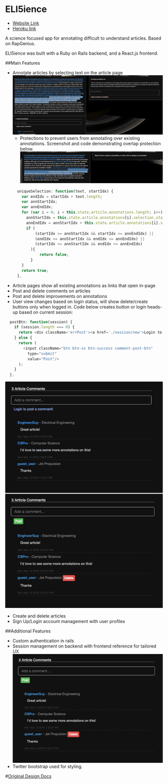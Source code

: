 # ELI5ience

- [Website Link][website]
- [Heroku link][heroku]

A science focused app for annotating difficult to understand articles. Based on RapGenius.

ELI5ience was built with a Ruby on Rails backend, and a React.js frontend.

[heroku]: eli5ience.herokuapp.com
[website]: http://www.eli5ience.com/

##Main Features
- Annotate articles by selecting text on the article page
  ![Annotating articles](./docs/ELI5Annotation.png)
  - Protections to prevent users from annotating over existing annotations. Screenshot and code demonstrating overlap protection below.
  ![Overlap Protection](./docs/ELI5Overlap.png)
  ```javascript
    uniqueSelection: function(text, startIdx) {
      var endIdx = startIdx + text.length;
      var annStartIdx;
      var annEndIdx;
      for (var i = 0; i < this.state.article.annotations.length; i++) {
        annStartIdx = this.state.article.annotations[i].selection_start;
        annEndIdx = annStartIdx + this.state.article.annotations[i].selection_length;
        if (
            (startIdx >= annStartIdx && startIdx <= annEndIdx) ||
            (endIdx >= annStartIdx && endIdx <= annEndIdx) ||
            (startIdx <= annStartIdx && endIdx >= annEndIdx)
          ){
              return false;
          }
      }
      return true;
    },
  ```
- Article pages show all existing annotations as links that open in-page
- Post and delete comments on articles
- Post and delete improvements on annotations
- User view changes based on login status, will show delete/create buttons only when logged in. Code below creates button or login heads-up based on current session:
```javascript
  postBtn: function(session) {
    if (session.length === 0) {
      return <div className='errPost'><a href='./session/new'>Login to post a comment!</a></div>;
    } else {
      return (
        <input className="btn btn-xs btn-success comment-post-btn"
          type="submit"
          value="Post"/>
      );
    }
  },
```
  ![Annotating articles](./docs/ELI5Login.png)
  ![Annotating articles](./docs/ELI5Allow.png)
- Create and delete articles
- Sign Up/Login account management with user profiles



##Additional Features
- Custom authentication in rails
- Session management on backend with frontend reference for tailored UX
![Annotating articles](./docs/ELI5Allow.png)
- Twitter bootstrap used for styling.


#[Original Design Docs][ogdocs]

[ogdocs]: ./docs/ogdocs.md
